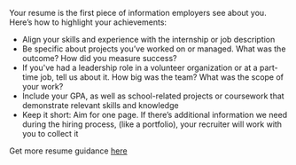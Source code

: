 Your resume is the first piece of information employers see about you. Here’s how to highlight your achievements:

- Align your skills and experience with the internship or job description
- Be specific about projects you’ve worked on or managed. What was the outcome? How did you measure success?
- If you've had a leadership role in a volunteer organization or at a part-time job, tell us about it. How big was the team? What was the scope of your work?
- Include your GPA, as well as school-related projects or coursework that demonstrate relevant skills and knowledge
- Keep it short: Aim for one page. If there’s additional information we need during the hiring process, (like a portfolio), your recruiter will work with you to collect it

Get more resume guidance [here](/resume-help)